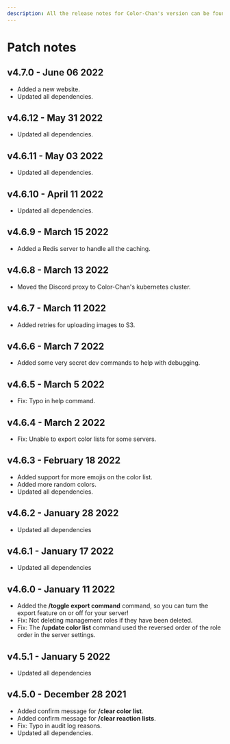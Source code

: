 ```yaml
---
description: All the release notes for Color-Chan's version can be found here.
---
```


# Patch notes

## v4.7.0 - June 06 2022

* Added a new website.
* Updated all dependencies.

## v4.6.12 - May 31 2022

* Updated all dependencies.

## v4.6.11 - May 03 2022

* Updated all dependencies.

## v4.6.10 - April 11 2022

* Updated all dependencies.

## v4.6.9 - March 15 2022

* Added a Redis server to handle all the caching.

## v4.6.8 - March 13 2022

* Moved the Discord proxy to Color-Chan's kubernetes cluster.

## v4.6.7 - March 11 2022

* Added retries for uploading images to S3.

## v4.6.6 - March 7 2022

* Added some very secret dev commands to help with debugging.

## v4.6.5 - March 5 2022

* Fix: Typo in help command.

## v4.6.4 - March 2 2022

* Fix: Unable to export color lists for some servers.

## v4.6.3 - February 18 2022

* Added support for more emojis on the color list.
* Added more random colors.
* Updated all dependencies.

## v4.6.2 - January 28 2022

* Updated all dependencies

## v4.6.1 - January 17 2022

* Updated all dependencies

## v4.6.0 - January 11 2022

* Added the **/toggle export command** command, so you can turn the export feature on or off for your server!
* Fix: Not deleting management roles if they have been deleted.
* Fix: The **/update color list** command used the reversed order of the role order in the server settings.

## v4.5.1 - January 5 2022

* Updated all dependencies

## v4.5.0 - December 28 2021

* Added confirm message for **/clear color list**.
* Added confirm message for **/clear reaction lists**.
* Fix: Typo in audit log reasons.
* Updated all dependencies.
